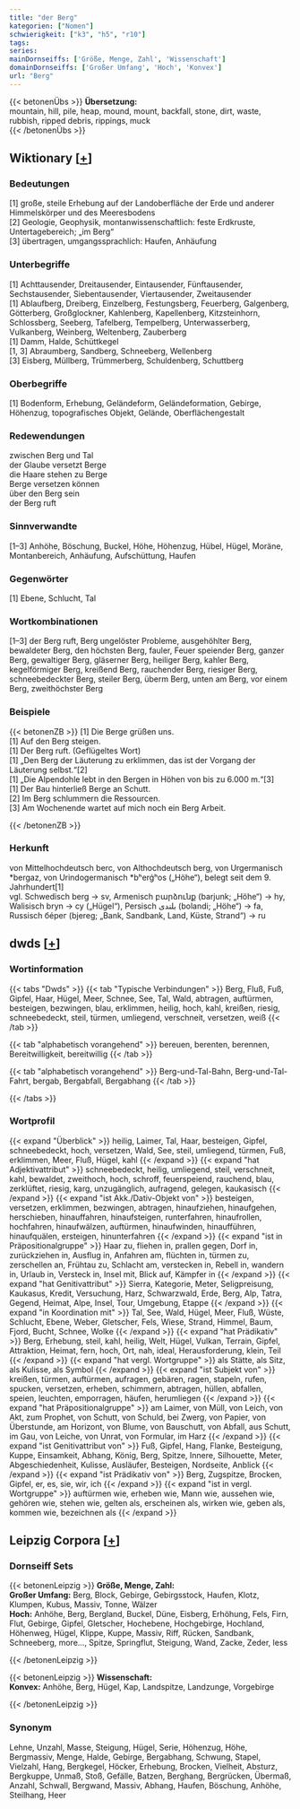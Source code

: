 ```yaml
---
title: "der Berg"
kategorien: ["Nomen"]
schwierigkeit: ["k3", "h5", "r10"]
tags:
series:
mainDornseiffs: ['Größe, Menge, Zahl', 'Wissenschaft']
domainDornseiffs: ['Großer Umfang', 'Hoch', 'Konvex']
url: "Berg"
---
```


{{< betonenÜbs >}}
**Übersetzung:**  
mountain, hill, pile, heap, mound, mount, backfall, stone, dirt, waste, rubbish, ripped debris, rippings, muck  
{{< /betonenÜbs >}}

## Wiktionary [[+](https://de.wiktionary.org/wiki/Berg)]

### Bedeutungen
[1] große, steile Erhebung auf der Landoberfläche der Erde und anderer Himmelskörper und des Meeresbodens  
[2] Geologie, Geophysik, montanwissenschaftlich: feste Erdkruste, Untertagebereich; „im Berg“  
[3] übertragen, umgangssprachlich: Haufen, Anhäufung  

### Unterbegriffe
[1] Achttausender, Dreitausender, Eintausender, Fünftausender, Sechstausender, Siebentausender, Viertausender, Zweitausender  
[1] Ablaufberg, Dreiberg, Einzelberg, Festungsberg, Feuerberg, Galgenberg, Götterberg, Großglockner, Kahlenberg, Kapellenberg, Kitzsteinhorn, Schlossberg, Seeberg, Tafelberg, Tempelberg, Unterwasserberg, Vulkanberg, Weinberg, Weltenberg, Zauberberg  
[1] Damm, Halde, Schüttkegel  
[1, 3] Abraumberg, Sandberg, Schneeberg, Wellenberg  
[3] Eisberg, Müllberg, Trümmerberg, Schuldenberg, Schuttberg  

### Oberbegriffe
[1] Bodenform, Erhebung, Geländeform, Geländeformation, Gebirge, Höhenzug, topografisches Objekt, Gelände, Oberflächengestalt  

### Redewendungen
zwischen Berg und Tal  
der Glaube versetzt Berge  
die Haare stehen zu Berge  
Berge versetzen können  
über den Berg sein  
der Berg ruft  

### Sinnverwandte
[1–3] Anhöhe, Böschung, Buckel, Höhe, Höhenzug, Hübel, Hügel, Moräne, Montanbereich, Anhäufung, Aufschüttung, Haufen  

### Gegenwörter
[1] Ebene, Schlucht, Tal  

### Wortkombinationen
[1–3]  der Berg ruft, Berg ungelöster Probleme, ausgehöhlter Berg, bewaldeter Berg, den höchsten Berg, fauler, Feuer speiender Berg, ganzer Berg, gewaltiger Berg, gläserner Berg, heiliger Berg, kahler Berg, kegelförmiger Berg, kreißend Berg, rauchender Berg, riesiger Berg, schneebedeckter Berg, steiler Berg, überm Berg, unten am Berg, vor einem Berg, zweithöchster Berg  

### Beispiele
{{< betonenZB >}}
[1] Die Berge grüßen uns.  
[1] Auf den Berg steigen.  
[1] Der Berg ruft. (Geflügeltes Wort)  
[1] „Den Berg der Läuterung zu erklimmen, das ist der Vorgang der Läuterung selbst.“[2]  
[1] „Die Alpendohle lebt in den Bergen in Höhen von bis zu 6.000 m.“[3]  
[1] Der Bau hinterließ Berge an Schutt.  
[2] Im Berg schlummern die Ressourcen.  
[3] Am Wochenende wartet auf mich noch ein Berg Arbeit.  

{{< /betonenZB >}}
### Herkunft
von Mittelhochdeutsch berc, von Althochdeutsch berg, von Urgermanisch *bergaz, von Urindogermanisch *bʰerǵʰos („Höhe“), belegt seit dem 9. Jahrhundert[1]  
vgl. Schwedisch berg → sv, Armenisch բարձունք (barjunk; „Höhe“) → hy, Walisisch bryn → cy („Hügel“), Persisch بلندی (bolandi; „Höhe“) → fa, Russisch бéрег (bjereg; „Bank, Sandbank, Land, Küste, Strand“) → ru  



## dwds [[+](https://www.dwds.de/wb/Berg)]

### Wortinformation
{{< tabs "Dwds" >}}
{{< tab "Typische Verbindungen" >}}
Berg, Fluß, Fuß, Gipfel, Haar, Hügel, Meer, Schnee, See, Tal, Wald, abtragen, auftürmen, besteigen, bezwingen, blau, erklimmen, heilig, hoch, kahl, kreißen, riesig, schneebedeckt, steil, türmen, umliegend, verschneit, versetzen, weiß
{{< /tab >}}

{{< tab "alphabetisch vorangehend" >}}
bereuen, berenten, berennen, Bereitwilligkeit, bereitwillig
{{< /tab >}}

{{< tab "alphabetisch vorangehend" >}}
Berg-und-Tal-Bahn, Berg-und-Tal-Fahrt, bergab, Bergabfall, Bergabhang
{{< /tab >}}

{{< /tabs >}}

### Wortprofil
{{< expand "Überblick" >}} heilig, Laimer, Tal, Haar, besteigen, Gipfel, schneebedeckt, hoch, versetzen, Wald, See, steil, umliegend, türmen, Fuß, erklimmen, Meer, Fluß, Hügel, kahl {{< /expand >}}
{{< expand "hat Adjektivattribut" >}} schneebedeckt, heilig, umliegend, steil, verschneit, kahl, bewaldet, zweithoch, hoch, schroff, feuerspeiend, rauchend, blau, zerklüftet, riesig, karg, unzugänglich, aufragend, gelegen, kaukasisch {{< /expand >}}
{{< expand "ist Akk./Dativ-Objekt von" >}} besteigen, versetzen, erklimmen, bezwingen, abtragen, hinaufziehen, hinaufgehen, herschieben, hinauffahren, hinaufsteigen, runterfahren, hinaufrollen, hochfahren, hinaufwälzen, auftürmen, hinaufwinden, hinaufführen, hinaufquälen, ersteigen, hinunterfahren {{< /expand >}}
{{< expand "ist in Präpositionalgruppe" >}} Haar zu, fliehen in, prallen gegen, Dorf in, zurückziehen in, Ausflug in, Anfahren am, flüchten in, türmen zu, zerschellen an, Frühtau zu, Schlacht am, verstecken in, Rebell in, wandern in, Urlaub in, Versteck in, Insel mit, Blick auf, Kämpfer in {{< /expand >}}
{{< expand "hat Genitivattribut" >}} Sierra, Kategorie, Meter, Seligpreisung, Kaukasus, Kredit, Versuchung, Harz, Schwarzwald, Erde, Berg, Alp, Tatra, Gegend, Heimat, Alpe, Insel, Tour, Umgebung, Etappe {{< /expand >}}
{{< expand "in Koordination mit" >}} Tal, See, Wald, Hügel, Meer, Fluß, Wüste, Schlucht, Ebene, Weber, Gletscher, Fels, Wiese, Strand, Himmel, Baum, Fjord, Bucht, Schnee, Wolke {{< /expand >}}
{{< expand "hat Prädikativ" >}} Berg, Erhebung, steil, kahl, heilig, Welt, Hügel, Vulkan, Terrain, Gipfel, Attraktion, Heimat, fern, hoch, Ort, nah, ideal, Herausforderung, klein, Teil {{< /expand >}}
{{< expand "hat vergl. Wortgruppe" >}} als Stätte, als Sitz, als Kulisse, als Symbol {{< /expand >}}
{{< expand "ist Subjekt von" >}} kreißen, türmen, auftürmen, aufragen, gebären, ragen, stapeln, rufen, spucken, versetzen, erheben, schimmern, abtragen, hüllen, abfallen, speien, leuchten, emporragen, häufen, herumliegen {{< /expand >}}
{{< expand "hat Präpositionalgruppe" >}} am Laimer, von Müll, von Leich, von Akt, zum Prophet, von Schutt, von Schuld, bei Zwerg, von Papier, von Überstunde, am Horizont, von Blume, von Bauschutt, von Abfall, aus Schutt, im Gau, von Leiche, von Unrat, von Formular, im Harz {{< /expand >}}
{{< expand "ist Genitivattribut von" >}} Fuß, Gipfel, Hang, Flanke, Besteigung, Kuppe, Einsamkeit, Abhang, König, Berg, Spitze, Innere, Silhouette, Meter, Abgeschiedenheit, Kulisse, Ausläufer, Besteigen, Nordseite, Anblick {{< /expand >}}
{{< expand "ist Prädikativ von" >}} Berg, Zugspitze, Brocken, Gipfel, er, es, sie, wir, ich {{< /expand >}}
{{< expand "ist in vergl. Wortgruppe" >}} auftürmen wie, erheben wie, Mann wie, aussehen wie, gehören wie, stehen wie, gelten als, erscheinen als, wirken wie, geben als, kommen wie, bezeichnen als {{< /expand >}}

## Leipzig Corpora [[+](https://corpora.uni-leipzig.de/en/res?word=Berg&corpusId=deu_newscrawl-public_2018)]

### Dornseiff Sets
{{< betonenLeipzig >}}
**Größe, Menge, Zahl:**  
**Großer Umfang:** Berg, Block, Gebirge, Gebirgsstock, Haufen, Klotz, Klumpen, Kubus, Massiv, Tonne, Wälzer  
**Hoch:** Anhöhe, Berg, Bergland, Buckel, Düne, Eisberg, Erhöhung, Fels, Firn, Flut, Gebirge, Gipfel, Gletscher, Hochebene, Hochgebirge, Hochland, Höhenweg, Hügel, Klippe, Kuppe, Massiv, Riff, Rücken, Sandbank, Schneeberg, more..., Spitze, Springflut, Steigung, Wand, Zacke, Zeder, less  

{{< /betonenLeipzig >}}


{{< betonenLeipzig >}}
**Wissenschaft:**  
**Konvex:** Anhöhe, Berg, Hügel, Kap, Landspitze, Landzunge, Vorgebirge  

{{< /betonenLeipzig >}}

### Synonym
Lehne, Unzahl, Masse, Steigung, Hügel, Serie, Höhenzug, Höhe, Bergmassiv, Menge, Halde, Gebirge, Bergabhang, Schwung, Stapel, Vielzahl, Hang, Bergkegel, Höcker, Erhebung, Brocken, Vielheit, Absturz, Bergkuppe, Unmaß, Stoß, Gefälle, Batzen, Berghang, Bergrücken, Übermaß, Anzahl, Schwall, Bergwand, Massiv, Abhang, Haufen, Böschung, Anhöhe, Steilhang, Heer

